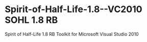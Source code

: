 Spirit-of-Half-Life-1.8--VC2010 SOHL 1.8 RB
===============================

Spirit of Half-Life 1.8 RB Toolkit for Microsoft Visual Studio 2010
